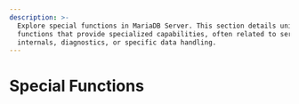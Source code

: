```yaml
---
description: >-
  Explore special functions in MariaDB Server. This section details unique SQL
  functions that provide specialized capabilities, often related to server
  internals, diagnostics, or specific data handling.
---
```


# Special Functions

